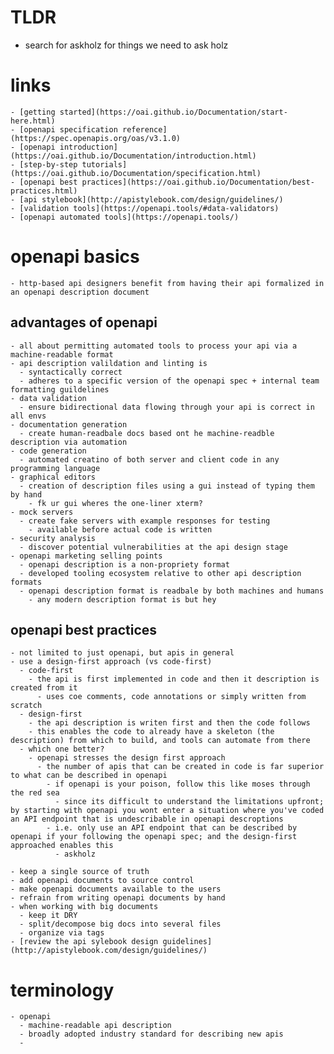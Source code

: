 
# TLDR 
  - search for askholz for things we need to ask holz


# links
    - [getting started](https://oai.github.io/Documentation/start-here.html)
    - [openapi specification reference](https://spec.openapis.org/oas/v3.1.0)
    - [openapi introduction](https://oai.github.io/Documentation/introduction.html)
    - [step-by-step tutorials](https://oai.github.io/Documentation/specification.html)
    - [openapi best practices](https://oai.github.io/Documentation/best-practices.html)
    - [api stylebook](http://apistylebook.com/design/guidelines/)
    - [validation tools](https://openapi.tools/#data-validators)
    - [openapi automated tools](https://openapi.tools/)

# openapi basics
    - http-based api designers benefit from having their api formalized in an openapi description document


## advantages of openapi 
    - all about permitting automated tools to process your api via a machine-readable format 
    - api description valildation and linting is
      - syntactically correct
      - adheres to a specific version of the openapi spec + internal team formatting guildelines
    - data validation
      - ensure bidirectional data flowing through your api is correct in all envs
    - documentation generation 
      - create human-readbale docs based ont he machine-readble description via automation 
    - code generation 
      - automated creatino of both server and client code in any programming language
    - graphical editors 
      - creation of description files using a gui instead of typing them by hand
        - fk ur gui wheres the one-liner xterm?
    - mock servers
      - create fake servers with example responses for testing
        - available before actual code is written
    - security analysis
      - discover potential vulnerabilities at the api design stage
    - openapi marketing selling points 
      - openapi description is a non-propriety format 
      - developed tooling ecosystem relative to other api description formats
      - openapi description format is readbale by both machines and humans
        - any modern description format is but hey

## openapi best practices
    - not limited to just openapi, but apis in general
    - use a design-first approach (vs code-first)
      - code-first
        - the api is first implemented in code and then it description is created from it 
          - uses coe comments, code annotations or simply written from scratch
      - design-first 
        - the api description is writen first and then the code follows 
        - this enables the code to already have a skeleton (the description) from which to build, and tools can automate from there
      - which one better?
        - openapi stresses the design first approach 
          - the number of apis that can be created in code is far superior to what can be described in openapi
            - if openapi is your poison, follow this like moses through the red sea
              - since its difficult to understand the limitations upfront; by starting with openapi you wont enter a situation where you've coded an API endpoint that is undescribable in openapi descroptions
            - i.e. only use an API endpoint that can be described by openapi if your following the openapi spec; and the design-first approached enables this
              - askholz

    - keep a single source of truth
    - add openapi documents to source control 
    - make openapi documents available to the users 
    - refrain from writing openapi documents by hand
    - when working with big documents 
      - keep it DRY 
      - split/decompose big docs into several files 
      - organize via tags 
    - [review the api sylebook design guidelines](http://apistylebook.com/design/guidelines/)

# terminology 
    - openapi
      - machine-readable api description
      - broadly adopted industry standard for describing new apis
      - 